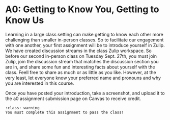 A0: Getting to Know You, Getting to Know Us
============================

Learning in a large class setting can make getting to know each other more challenging than smaller in-person classes. So to facilitate our engagement with one another, your first assignment will be to introduce yourself in Zulip. 
We have created discussion streams in the class Zulip workspace. So before our second in-person class on Tuesday Sept. 27th, you must join Zulip, join the discussion stream that matches the discussion section you are in, and share some fun and interesting facts about yourself with the class. Feell free to share as much or as little as you like. However, at the very least, let everyone know your preferred name and pronouns and why you are interested in this course.

Once you have posted your introduction, take a screenshot, and upload it to the a0 assignment submission page on Canvas to receive credit.

`````{admonition} Attention
:class: warning
You must complete this assignment to pass the class!
`````
